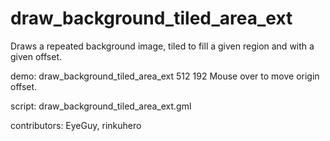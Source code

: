 draw_background_tiled_area_ext
==============================

Draws a repeated background image, tiled to fill a given region and with
a given offset. 

demo: draw_background_tiled_area_ext 512 192
Mouse over to move origin offset.

script: draw_background_tiled_area_ext.gml

contributors: EyeGuy, rinkuhero
